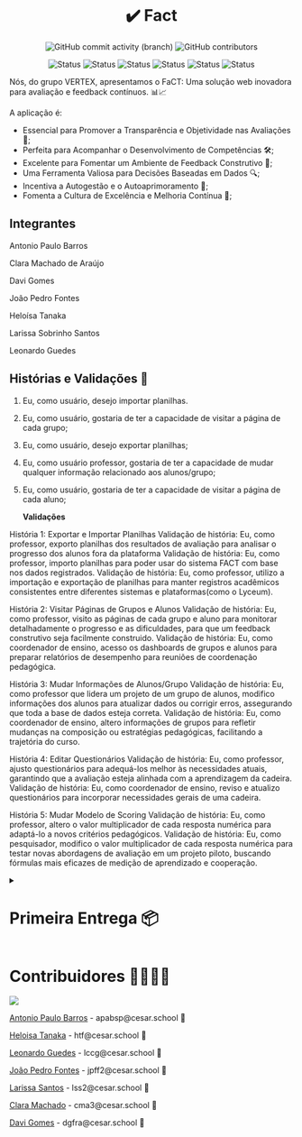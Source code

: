 <h1 align="center">✔️ Fact </h1>
<div align="center">
   <img alt="GitHub commit activity (branch)" src="https://img.shields.io/github/commit-activity/t/JotaPeans/fact-project/main">
    <img alt="GitHub contributors" src="https://img.shields.io/github/contributors/JotaPeans/fact-project">
</div>
<p align="center"> <img src="https://img.shields.io/badge/Django-092E20?style=for-the-badge&logo=django&logoColor=white" alt="Status">
    <img src="https://img.shields.io/badge/HTML5-E34F26?style=for-the-badge&logo=html5&logoColor=white" alt="Status">
    <img src="https://img.shields.io/badge/CSS3-1572B6?style=for-the-badge&logo=css3&logoColor=white" alt="Status">
    <img src="https://img.shields.io/badge/Python-14354C?style=for-the-badge&logo=python&logoColor=white" alt="Status">
    <img src="https://img.shields.io/badge/JavaScript-F7DF1E?style=for-the-badge&logo=javascript&logoColor=black" alt="Status">
    <img src="https://img.shields.io/badge/Pandas-1572B6?style=for-the-badge&logo=Pandas&color=black" alt="Status"></p>


Nós, do grupo VERTEX, apresentamos o FaCT: Uma solução web inovadora para avaliação e feedback contínuos. 📊📈


A aplicação é:

- Essencial para Promover a Transparência e Objetividade nas Avaliações 🌟;
- Perfeita para Acompanhar o Desenvolvimento de Competências 🛠️;
- Excelente para Fomentar um Ambiente de Feedback Construtivo 💬;
- Uma Ferramenta Valiosa para Decisões Baseadas em Dados 🔍;
- Incentiva a Autogestão e o Autoaprimoramento 🚀;
- Fomenta a Cultura de Excelência e Melhoria Contínua 🌱;

## Integrantes
Antonio Paulo Barros

Clara Machado de Araújo

Davi Gomes

João Pedro Fontes

Heloísa Tanaka

Larissa Sobrinho Santos

Leonardo Guedes

## Histórias e Validações 📜

1. Eu, como usuário, desejo importar planilhas.
2. Eu, como usuário, gostaria de ter a capacidade de visitar a página de cada grupo;
3. Eu, como usuário, desejo exportar planilhas;
4. Eu, como usuário professor, gostaria de ter a capacidade de mudar qualquer informação relacionado aos alunos/grupo;
5. Eu, como usuário, gostaria de ter a capacidade de visitar a página de cada aluno;


   <b>Validações</b>
   
História 1: Exportar e Importar Planilhas
Validação de história: Eu, como professor, exporto planilhas dos resultados de avaliação para analisar o progresso dos alunos fora da plataforma
Validação de história: Eu, como professor, importo planilhas para poder usar do sistema FACT com base nos dados registrados.
Validação de história: Eu, como professor, utilizo a importação e exportação de planilhas para manter registros acadêmicos consistentes entre diferentes sistemas e plataformas(como o Lyceum).

História 2: Visitar Páginas de Grupos e Alunos
Validação de história: Eu, como professor, visito as páginas de cada grupo e aluno para monitorar detalhadamente o progresso e as dificuldades, para que um feedback construtivo seja facilmente construido.
Validação de história: Eu, como coordenador de ensino, acesso os dashboards de grupos e alunos para preparar relatórios de desempenho para reuniões de coordenação pedagógica.

História 3: Mudar Informações de Alunos/Grupo
Validação de história: Eu, como professor que lidera um projeto de um grupo de alunos, modifico informações dos alunos para atualizar dados ou corrigir erros, assegurando que toda a base de dados esteja correta.
Validação de história: Eu, como coordenador de ensino, altero informações de grupos para refletir mudanças na composição ou estratégias pedagógicas, facilitando a trajetória do curso.

História 4: Editar Questionários
Validação de história: Eu, como professor, ajusto questionários para adequá-los melhor às necessidades atuais, garantindo que a avaliação esteja alinhada com a aprendizagem da cadeira.
Validação de história: Eu, como coordenador de ensino, reviso e atualizo questionários para incorporar necessidades gerais de uma cadeira.

História 5: Mudar Modelo de Scoring
Validação de história: Eu, como professor, altero o valor multiplicador de cada resposta numérica para adaptá-lo a novos critérios pedagógicos.
Validação de história: Eu, como pesquisador, modifico o valor multiplicador de cada resposta numérica para testar novas abordagens de avaliação em um projeto piloto, buscando fórmulas mais eficazes de medição de aprendizado e cooperação.


<details>
  <summary><h1>Primeira Entrega 📦</h1></summary>
  
  
## Diagrama

![image](https://github.com/JotaPeans/fact-project/assets/142417937/f5e9b824-4de7-4464-bb53-b6fd6a54aa93)


## Relatos do método Pair Programming

![LOGO FACT](https://github.com/JotaPeans/fact-project/assets/130470569/873cab2c-2c03-45fb-8791-952a7ddc7a7b)
</details>

# Contribuidores 👨‍👩‍👧‍👦
<a href="https://github.com/JotaPeans/fact-project/graphs/contributors">
  <img src="https://contrib.rocks/image?repo=jotapeans/fact-project" />
</a>
<p><a href="https://github.com/apabsp">Antonio Paulo Barros</a> - apabsp@cesar.school 📩</p>
<p><a href="https://github.com/helotanaka">Heloisa Tanaka</a> - htf@cesar.school 📩</p>
<p><a href="https://github.com/leooghub">Leonardo Guedes</a> - lccg@cesar.school 📩</p> 
<p><a href="https://github.com/jotapeans">João Pedro Fontes</a> - jpff2@cesar.school 📩</p>
<p><a href="https://github.com/lariisantos">Larissa Santos</a> - lss2@cesar.school 📩</p>
<p><a href="https://github.com/claramachadoaj">Clara Machado</a> - cma3@cesar.school 📩</p>
<p><a href="https://github.com/daviruy61">Davi Gomes</a> - dgfra@cesar.school 📩</p>
